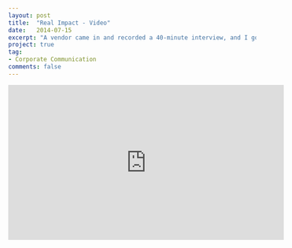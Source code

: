 ```yaml
---
layout: post
title:  "Real Impact - Video"
date:   2014-07-15
excerpt: "A vendor came in and recorded a 40-minute interview, and I got to piece together this script."
project: true
tag:
- Corporate Communication
comments: false
---
```

<iframe width="560" height="315" src="https://drive.google.com/file/d/0Bw8Dw1D0tvR8OE54dE5ZN1RmRjQ/preview" frameborder="0"> </iframe>
